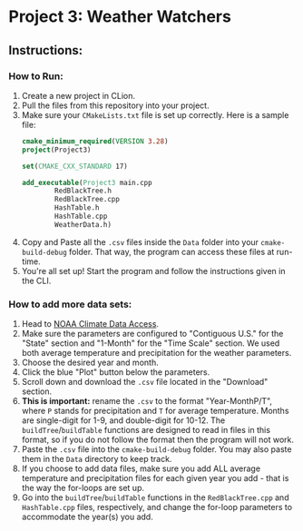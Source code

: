 # Project 3: Weather Watchers

## Instructions:

### How to Run:
1. Create a new project in CLion.
2. Pull the files from this repository into your project.
3. Make sure your `CMakeLists.txt` file is set up correctly. Here is a sample file:
    ```cmake
    cmake_minimum_required(VERSION 3.28)
    project(Project3)

    set(CMAKE_CXX_STANDARD 17)

    add_executable(Project3 main.cpp
            RedBlackTree.h
            RedBlackTree.cpp
            HashTable.h
            HashTable.cpp
            WeatherData.h)
    ```
4. Copy and Paste all the `.csv` files inside the `Data` folder into your `cmake-build-debug` folder. That way, the program can access these files at run-time.
5. You're all set up! Start the program and follow the instructions given in the CLI.

### How to add more data sets:
1. Head to [NOAA Climate Data Access](https://www.ncei.noaa.gov/access/monitoring/climate-at-a-glance/county/mapping).
2. Make sure the parameters are configured to "Contiguous U.S." for the "State" section and "1-Month" for the "Time Scale" section. We used both average temperature and precipitation for the weather parameters.
3. Choose the desired year and month.
4. Click the blue "Plot" button below the parameters.
5. Scroll down and download the `.csv` file located in the "Download" section.
6. **This is important:** rename the `.csv` to the format "Year-MonthP/T", where `P` stands for precipitation and `T` for average temperature. Months are single-digit for 1-9, and double-digit for 10-12. The `buildTree`/`buildTable` functions are designed to read in files in this format, so if you do not follow the format then the program will not work.
7. Paste the `.csv` file into the `cmake-build-debug` folder. You may also paste them in the `Data` directory to keep track.
8. If you choose to add data files, make sure you add ALL average temperature and precipitation files for each given year you add - that is the way the for-loops are set up.
9. Go into the `buildTree`/`buildTable` functions in the `RedBlackTree.cpp` and `HashTable.cpp` files, respectively, and change the for-loop parameters to accommodate the year(s) you add.
